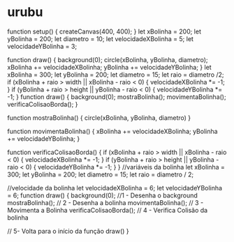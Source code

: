 # urubu
function setup() {
   createCanvas(400, 400);
}
let xBolinha = 200;
 let yBolinha = 200;
 let diametro = 10;
 let velocidadeXBolinha = 5;
 let velocidadeYBolinha = 3;

 function draw() {
   background(0);
  circle(xBolinha, yBolinha, diametro);
   xBolinha += velocidadeXBolinha;
   yBolinha += velocidadeYBolinha;
 } 
let xBolinha = 300;
let yBolinha = 200;
let diametro = 15;
let raio = diametro /2;
if (xBolinha + raio > width || xBolinha - raio < 0) {
    velocidadeXBolinha *= -1;
}
if (yBolinha + raio > height || yBolinha - raio < 0) {
    velocidadeYBolinha *= -1;
}
function draw() {
    background(0);
    mostraBolinha();
    movimentaBolinha();
    verificaColisaoBorda();
}

function mostraBolinha() {
    circle(xBolinha, yBolinha, diametro)
}

function movimentaBolinha() {
    xBolinha += velocidadeXBolinha;
    yBolinha += velocidadeYBolinha;
}

function verificaColisaoBorda() {
    if (xBolinha + raio > width || xBolinha - raio < 0) {
        velocidadeXBolinha *= -1;
    }
    if (yBolinha + raio > height || yBolinha - raio < 0) {
        velocidadeYBolinha *= -1;
    }
}
//variáveis da bolinha
let xBolinha = 300;
let yBolinha = 200;
let diametro = 15;
let raio = diametro / 2;

//velocidade da bolinha
let velocidadeXBolinha = 6;
let velocidadeYBolinha = 6;
function draw() {
  background(0); //1 - Desenha o background 
  mostraBolinha(); // 2 - Desenha a bolinha
  movimentaBolinha(); // 3 - Movimenta a Bolinha
  verificaColisaoBorda(); // 4 - Verifica Colisão da bolinha
 
 // 5- Volta para o início da função draw()
}
